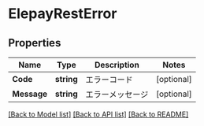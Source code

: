 # ElepayRestError

## Properties

Name | Type | Description | Notes
------------ | ------------- | ------------- | -------------
**Code** | **string** | エラーコード | [optional] 
**Message** | **string** | エラーメッセージ | [optional] 

[[Back to Model list]](../README.md#documentation-for-models) [[Back to API list]](../README.md#documentation-for-api-endpoints) [[Back to README]](../README.md)


